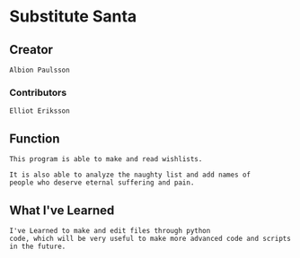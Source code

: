 # Substitute Santa

## Creator

    Albion Paulsson

### Contributors

    Elliot Eriksson

## Function

    This program is able to make and read wishlists. 

    It is also able to analyze the naughty list and add names of
    people who deserve eternal suffering and pain.

## What I've Learned

    I've Learned to make and edit files through python 
    code, which will be very useful to make more advanced code and scripts in the future.
